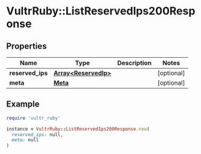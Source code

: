 # VultrRuby::ListReservedIps200Response

## Properties

| Name | Type | Description | Notes |
| ---- | ---- | ----------- | ----- |
| **reserved_ips** | [**Array&lt;ReservedIp&gt;**](ReservedIp.md) |  | [optional] |
| **meta** | [**Meta**](Meta.md) |  | [optional] |

## Example

```ruby
require 'vultr_ruby'

instance = VultrRuby::ListReservedIps200Response.new(
  reserved_ips: null,
  meta: null
)
```

